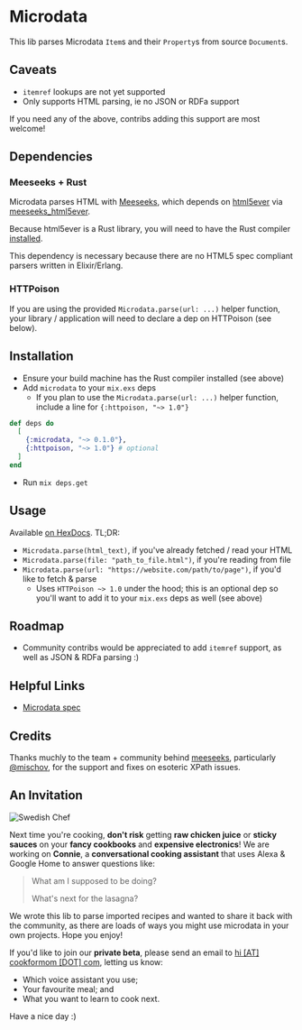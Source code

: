 # Microdata

This lib parses Microdata `Item`s and their `Property`s from source `Document`s.

## Caveats
- `itemref` lookups are not yet supported
- Only supports HTML parsing, ie no JSON or RDFa support

If you need any of the above, contribs adding this support are most welcome!

## Dependencies
### Meeseeks + Rust
Microdata parses HTML with [Meeseeks](https://github.com/mischov/meeseeks), which depends on [html5ever](https://github.com/servo/html5ever) via [meeseeks_html5ever](https://github.com/mischov/meeseeks_html5ever).

Because html5ever is a Rust library, you will need to have the Rust compiler [installed](https://www.rust-lang.org/en-US/install.html).

This dependency is necessary because there are no HTML5 spec compliant parsers written in Elixir/Erlang.

### HTTPoison
If you are using the provided `Microdata.parse(url: ...)` helper function, your library / application will need to declare a dep on HTTPoison (see below).

## Installation

- Ensure your build machine has the Rust compiler installed (see above)
- Add `microdata` to your `mix.exs` deps
    - If you plan to use the `Microdata.parse(url: ...)` helper function, include a line for `{:httpoison, "~> 1.0"}`
```elixir
def deps do
  [
    {:microdata, "~> 0.1.0"},
    {:httpoison, "~> 1.0"} # optional
  ]
end
```
- Run `mix deps.get`

## Usage
Available [on HexDocs](https://hexdocs.pm/microdata). TL;DR:

- `Microdata.parse(html_text)`, if you've already fetched / read your HTML
- `Microdata.parse(file: "path_to_file.html")`, if you're reading from file
- `Microdata.parse(url: "https://website.com/path/to/page")`, if you'd like to fetch & parse
    - Uses `HTTPoison ~> 1.0` under the hood; this is an optional dep so you'll want to add it to your `mix.exs` deps as well (see above)

## Roadmap
- Community contribs would be appreciated to add `itemref` support, as well as JSON & RDFa parsing :)

## Helpful Links
- [Microdata spec](https://www.w3.org/TR/microdata)

## Credits
Thanks muchly to the team + community behind [meeseeks](https://hex.pm/packages/meeseeks), particularly [@mischov](https://github.com/mischov/), for the support and fixes on esoteric XPath issues.

## An Invitation
![Swedish Chef](https://media.giphy.com/media/LVBH3rg1BUROw/giphy.gif)

Next time you're cooking, **don't risk** getting **raw chicken juice** or **sticky sauces** on your **fancy cookbooks** and **expensive electronics**! We are working on **Connie**, a **conversational cooking assistant** that uses Alexa & Google Home to answer questions like:

> What am I supposed to be doing?
> 
> What's next for the lasagna?

We wrote this lib to parse imported recipes and wanted to share it back with the community, as there are loads of ways you might use microdata in your own projects. Hope you enjoy!

If you'd like to join our **private beta**, please send an email to [hi [AT] cookformom [DOT] com](mailto:hi@cookformom.com), letting us know:

- Which voice assistant you use;
- Your favourite meal; and
- What you want to learn to cook next.

Have a nice day :)
